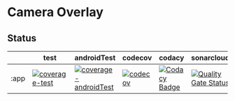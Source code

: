 # Camera Overlay

## Status

| | test | androidTest | codecov | codacy | sonarcloud | codescene |
| - | - | - | - | - | - | - |
| :app | [![coverage-test](https://github.com/jameshnsears/CameraOverlay/actions/workflows/coverage-test.yml/badge.svg)](https://github.com/jameshnsears/CameraOverlay/actions/workflows/coverage-test.yml) | [![coverage-androidTest](https://github.com/jameshnsears/CameraOverlay/actions/workflows/coverage-androidTest.yml/badge.svg)](https://github.com/jameshnsears/CameraOverlay/actions/workflows/coverage-androidTest.yml) | [![codecov](https://codecov.io/gh/jameshnsears/CameraOverlay/branch/master/graph/badge.svg?token=5134RP5ZKY)](https://codecov.io/gh/jameshnsears/CameraOverlay) | [![Codacy Badge](https://app.codacy.com/project/badge/Grade/9d9584674063453bb59aefce7ad815d6)](https://www.codacy.com/gh/jameshnsears/CameraOverlay/dashboard?utm_source=github.com&amp;utm_medium=referral&amp;utm_content=jameshnsears/CameraOverlay&amp;utm_campaign=Badge_Grade) | [![Quality Gate Status](https://sonarcloud.io/api/project_badges/measure?project=jameshnsears_CameraOverlay&metric=alert_status)](https://sonarcloud.io/summary/new_code?id=jameshnsears_CameraOverlay) | [![CodeScene general](https://codescene.io/images/analyzed-by-codescene-badge.svg)](https://codescene.io/projects/21058) |

